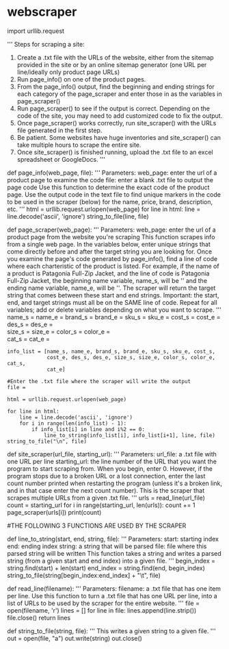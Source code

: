 # webscraper

import urllib.request

'''
Steps for scraping a site:
1. Create a .txt file with the URLs of the website, either from the sitemap 
   provided in the site or by an online sitemap generator
   (one URL per line/ideally only product page URLs)
2. Run page_info() on one of the product pages.
3. From the page_info() output, find the beginning and ending strings for each
   category of the page_scraper and enter those in as the variables in page_scraper()
4. Run page_scraper() to see if the output is correct. Depending on the code of
   the site, you may need to add customized code to fix the output.
5. Once page_scraper() works correctly, run site_scraper() with the URLs file generated
   in the first step.
6. Be patient. Some websites have huge inventories and site_scraper() can take 
   multiple hours to scrape the entire site.
7. Once site_scraper() is finished running, upload the .txt file to an excel 
   spreadsheet or GoogleDocs.
'''

def page_info(web_page, file):
    '''
    Parameters: 
        web_page: enter the url of a product page to examine the code
        file: enter a blank .txt file to output the page code
    Use this function to determine the exact code of the product page. Use the 
    output code in the text file to find unique markers in the code to be used 
    in the scraper (below) for the name, price, brand, description, etc. 
    '''
    html = urllib.request.urlopen(web_page)
    for line in html: 
        line = line.decode('ascii', 'ignore')
        string_to_file(line, file)
    
def page_scraper(web_page):
    '''
    Parameters:
        web_page: enter the url of a product page from the website you're scraping
    This function scrapes info from a single web page. In the variables below, 
    enter unique strings that come directly before and after the target string 
    you are looking for. Once you examine the page's code generated 
    by page_info(), find a line of code where each charteristic of the product
    is listed. For example, if the name of a product is Patagonia Full-Zip Jacket,
    and the line of code is <span class="product-title">Patagonia Full-Zip Jacket</span>, 
    the beginning name variable, name_s, will be '<span class="product-title">'
    and the ending name variable, name_e, will be '</span>'. The scraper will return
    the target string that comes between these start and end strings. Important:
    the start, end, and target strings must all be on the SAME line of code. 
    Repeat for all variables; add or delete variables depending on what you want
    to scrape. 
    '''
    name_s = 
    name_e = 
    brand_s = 
    brand_e =
    sku_s = 
    sku_e = 
    cost_s = 
    cost_e = 
    des_s = 
    des_e =  
    size_s = 
    size_e = 
    color_s = 
    color_e =  
    cat_s = 
    cat_e = 

      
    info_list = [name_s, name_e, brand_s, brand_e, sku_s, sku_e, cost_s, 
                 cost_e, des_s, des_e, size_s, size_e, color_s, color_e, cat_s,
                 cat_e]

    #Enter the .txt file where the scraper will write the output
    file = 

    html = urllib.request.urlopen(web_page)

    for line in html: 
        line = line.decode('ascii', 'ignore')
        for i in range(len(info_list) - 1):
            if info_list[i] in line and i%2 == 0: 
                line_to_string(info_list[i], info_list[i+1], line, file)
    string_to_file("\n", file)

                    
def site_scraper(url_file, starting_url):
    '''
    Parameters:
        url_file: a .txt file with one URL per line
        starting_url: the line number of the URL that you want the program to 
                      start scraping from. When you begin, enter 0. However,
                      if the program stops due to a broken URL or a lost 
                      connection, enter the last count number printed when
                      restarting the program (unless it's a broken link, and in 
                      that case enter the next count number). 
    This is the scraper that scrapes multiple URLs from a given .txt file.
    '''
    urls = read_line(url_file)
    count = starting_url
    for i in range(starting_url, len(urls)):
        count += 1
        page_scraper(urls[i])
        print(count)
        
#THE FOLLOWING 3 FUNCTIONS ARE USED BY THE SCRAPER
        
def line_to_string(start, end, string, file):
    '''
    Parameters:
        start: starting index
        end: ending index
        string: a string that will be parsed 
        file: file where this parsed string will be written
    This function takes a string and writes a parsed string (from a given start
    and end index) into a given file.
    '''
    begin_index = string.find(start) + len(start)
    end_index = string.find(end, begin_index) 
    string_to_file(string[begin_index:end_index] + "\t", file)
    
def read_line(filename):
    '''
    Parameters:
        filename: a .txt file that has one item per line.
    Use this function to turn a .txt file that has one URL per line, into
    a list of URLs to be used by the scraper for the entire website.
    '''
    file = open(filename, 'r')
    lines = []
    for line in file:
        lines.append(line.strip())
    file.close()
    return lines 
    
def string_to_file(string, file):
    '''
    This writes a given string to a given file.
    '''
    out = open(file, "a")
    out.write(string)
    out.close()
